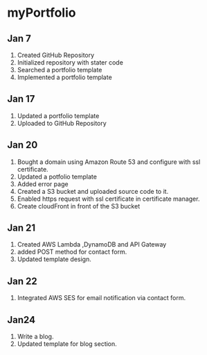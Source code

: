 # myPortfolio

## Jan 7
1. Created GitHub Repository
2. Initialized repository with stater code
3. Searched a portfolio template
4. Implemented a portfolio template

## Jan 17
1. Updated a portfolio template
2. Uploaded to GitHub Repository

## Jan 20
1. Bought a domain using Amazon Route 53 and configure with ssl certificate.
2. Updated a potfolio template
3. Added error page
4. Created a S3 bucket and uploaded source code to it.
5. Enabled https request with ssl certificate in certificate manager.
6. Create cloudFront in front of the S3 bucket


## Jan 21
1. Created AWS Lambda ,DynamoDB and API Gateway
2. added POST method for contact form.
3. Updated template design.

## Jan 22
1. Integrated AWS SES for email notification via contact form.

## Jan24
1. Write a blog.
2. Updated template for blog section.